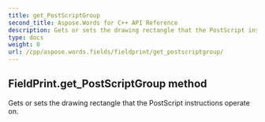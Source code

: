 ```yaml
---
title: get_PostScriptGroup
second_title: Aspose.Words for C++ API Reference
description: Gets or sets the drawing rectangle that the PostScript instructions operate on. 
type: docs
weight: 0
url: /cpp/aspose.words.fields/fieldprint/get_postscriptgroup/
---
```

## FieldPrint.get_PostScriptGroup method


Gets or sets the drawing rectangle that the PostScript instructions operate on. 

